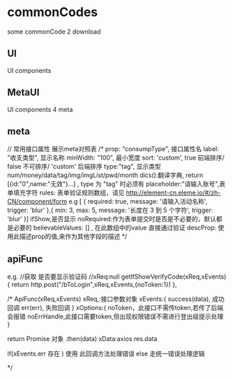 # commonCodes
some commonCode 2 download

## UI
UI components

## MetaUI
UI components 4 meta

## meta
  // 常用接口属性 展示meta对照表
    /*
          prop: "consumpType", 接口属性名
          label: "收支类型", 显示名称
          minWidth: "100", 最小宽度
          sort: 'custom',  true 前端排序/ false 不可排序/ 'custom' 后端排序
          type:"tag", 显示类型  num/money/data/tag/img/imgList/pwd/month
          dics():翻译字典, return [{id:"0",name:"无效"}...]  , type 为 "tag" 时必须有
          placeholder:"请输入账号",表单填充字符
          rules: 表单验证规则数组，请见 http://element-cn.eleme.io/#/zh-CN/component/form   e.g [ { required: true, message: '请输入活动名称', trigger: 'blur' },{ min: 3, max: 5, message: '长度在 3 到 5 个字符', trigger: 'blur' }]
          ifShow,是否显示
          noRequired:作为表单提交时是否是不必要的，默认都是必要的
          believableValues: [] , 在此数组中的value 直接通过验证
          descProp: 使用此描述prop的值,来作为其他字段的描述
    */
    
    
## apiFunc
e.g.
//获取 是否要显示验证码
  //xReq:null
  getIfShowVerifyCode(xReq,xEvents){
    return http.post("/bToLogin",xReq,xEvents,{noToken:1})
  },

/*
ApiFunc(xReq,xEvents)
  xReq,:接口参数对象
  xEvents:{
    success(data), 成功回调
    err(err), 失败回调
  }
  xOptions:{
    noToken，此接口不需传token,若传了后端会报错
    noErrHandle,此接口需要token,但出现权限错误不需进行登出级提示处理
  }

  return Promise 对象
    .then(data)
    xData:axios res.data


   if(xEvents.err 存在 ) 使用 此回调方法处理错误
   else 走统一错误处理逻辑

*/
